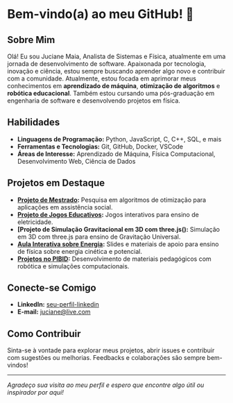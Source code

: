 # Bem-vindo(a) ao meu GitHub! 👋

## Sobre Mim

Olá! Eu sou Juciane Maia, Analista de Sistemas e Física, atualmente em uma jornada de desenvolvimento de software. Apaixonada por tecnologia, inovação e ciência, estou sempre buscando aprender algo novo e contribuir com a comunidade. Atualmente, estou focada em aprimorar meus conhecimentos em **aprendizado de máquina**, **otimização de algoritmos** e **robótica educacional**. Também estou cursando uma pós-graduação em engenharia de software e desenvolvendo projetos em física.

## Habilidades

- **Linguagens de Programação:** Python, JavaScript, C, C++, SQL, e mais
- **Ferramentas e Tecnologias:** Git, GitHub, Docker, VSCode
- **Áreas de Interesse:** Aprendizado de Máquina, Física Computacional, Desenvolvimento Web, Ciência de Dados

## Projetos em Destaque

- **[Projeto de Mestrado](link_projeto_mestrado):** Pesquisa em algoritmos de otimização para aplicações em assistência social.
- **[Projeto de Jogos Educativos](link_projeto_jogos):** Jogos interativos para ensino de eletricidade.
- **[Projeto de Simulação Gravitacional em 3D com three.js():** Simulação em 3D com three.js para ensino de Gravitação Universal.
- **[Aula Interativa sobre Energia](link_aula_energia):** Slides e materiais de apoio para ensino de física sobre energia cinética e potencial.
- **[Projetos no PIBID](link_projetos_pibid):** Desenvolvimento de materiais pedagógicos com robótica e simulações computacionais.

## Conecte-se Comigo

- **LinkedIn:** [seu-perfil-linkedin](https://www.linkedin.com/in/jucigm)
- **E-mail:** juciane@live.com

## Como Contribuir

Sinta-se à vontade para explorar meus projetos, abrir issues e contribuir com sugestões ou melhorias. Feedbacks e colaborações são sempre bem-vindos!

---

_Agradeço sua visita ao meu perfil e espero que encontre algo útil ou inspirador por aqui!_
